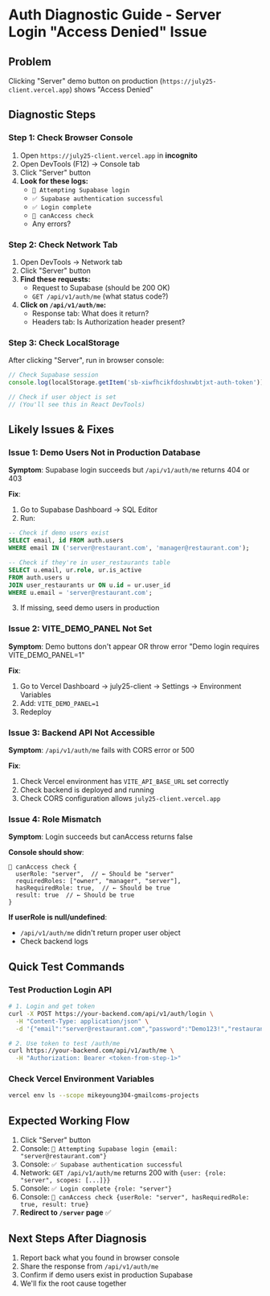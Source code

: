 # Auth Diagnostic Guide - Server Login "Access Denied" Issue

## Problem
Clicking "Server" demo button on production (`https://july25-client.vercel.app`) shows "Access Denied"

## Diagnostic Steps

### Step 1: Check Browser Console
1. Open `https://july25-client.vercel.app` in **incognito**
2. Open DevTools (F12) → Console tab
3. Click "Server" button
4. **Look for these logs:**
   - `🔐 Attempting Supabase login`
   - `✅ Supabase authentication successful`
   - `✅ Login complete`
   - `🔐 canAccess check`
   - Any errors?

### Step 2: Check Network Tab
1. Open DevTools → Network tab
2. Click "Server" button
3. **Find these requests:**
   - Request to Supabase (should be 200 OK)
   - `GET /api/v1/auth/me` (what status code?)
4. **Click on `/api/v1/auth/me`:**
   - Response tab: What does it return?
   - Headers tab: Is Authorization header present?

### Step 3: Check LocalStorage
After clicking "Server", run in browser console:
```javascript
// Check Supabase session
console.log(localStorage.getItem('sb-xiwfhcikfdoshxwbtjxt-auth-token'));

// Check if user object is set
// (You'll see this in React DevTools)
```

## Likely Issues & Fixes

### Issue 1: Demo Users Not in Production Database
**Symptom**: Supabase login succeeds but `/api/v1/auth/me` returns 404 or 403

**Fix**:
1. Go to Supabase Dashboard → SQL Editor
2. Run:
```sql
-- Check if demo users exist
SELECT email, id FROM auth.users
WHERE email IN ('server@restaurant.com', 'manager@restaurant.com');

-- Check if they're in user_restaurants table
SELECT u.email, ur.role, ur.is_active
FROM auth.users u
JOIN user_restaurants ur ON u.id = ur.user_id
WHERE u.email = 'server@restaurant.com';
```

3. If missing, seed demo users in production

### Issue 2: VITE_DEMO_PANEL Not Set
**Symptom**: Demo buttons don't appear OR throw error "Demo login requires VITE_DEMO_PANEL=1"

**Fix**:
1. Go to Vercel Dashboard → july25-client → Settings → Environment Variables
2. Add: `VITE_DEMO_PANEL=1`
3. Redeploy

### Issue 3: Backend API Not Accessible
**Symptom**: `/api/v1/auth/me` fails with CORS error or 500

**Fix**:
1. Check Vercel environment has `VITE_API_BASE_URL` set correctly
2. Check backend is deployed and running
3. Check CORS configuration allows `july25-client.vercel.app`

### Issue 4: Role Mismatch
**Symptom**: Login succeeds but canAccess returns false

**Console should show**:
```
🔐 canAccess check {
  userRole: "server",  // ← Should be "server"
  requiredRoles: ["owner", "manager", "server"],
  hasRequiredRole: true,  // ← Should be true
  result: true  // ← Should be true
}
```

**If userRole is null/undefined**:
- `/api/v1/auth/me` didn't return proper user object
- Check backend logs

## Quick Test Commands

### Test Production Login API
```bash
# 1. Login and get token
curl -X POST https://your-backend.com/api/v1/auth/login \
  -H "Content-Type: application/json" \
  -d '{"email":"server@restaurant.com","password":"Demo123!","restaurantId":"11111111-1111-1111-1111-111111111111"}'

# 2. Use token to test /auth/me
curl https://your-backend.com/api/v1/auth/me \
  -H "Authorization: Bearer <token-from-step-1>"
```

### Check Vercel Environment Variables
```bash
vercel env ls --scope mikeyoung304-gmailcoms-projects
```

## Expected Working Flow

1. Click "Server" button
2. Console: `🔐 Attempting Supabase login {email: "server@restaurant.com"}`
3. Console: `✅ Supabase authentication successful`
4. Network: `GET /api/v1/auth/me` returns 200 with `{user: {role: "server", scopes: [...]}}`
5. Console: `✅ Login complete {role: "server"}`
6. Console: `🔐 canAccess check {userRole: "server", hasRequiredRole: true, result: true}`
7. **Redirect to `/server` page** ✅

## Next Steps After Diagnosis

1. Report back what you found in browser console
2. Share the response from `/api/v1/auth/me`
3. Confirm if demo users exist in production Supabase
4. We'll fix the root cause together
